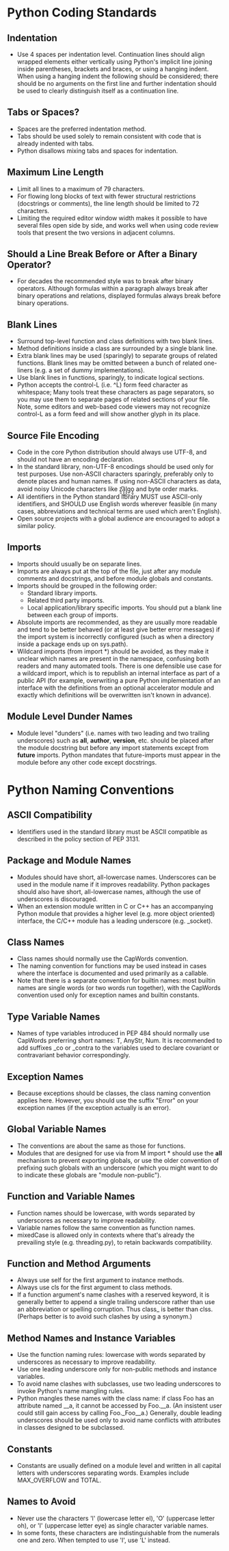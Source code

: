 # Python Coding Standards

## Indentation
- Use 4 spaces per indentation level.
    Continuation lines should align wrapped elements either vertically using Python's implicit line joining inside parentheses, brackets and braces, or using a hanging indent. When using a hanging indent the following should be considered; there should be no arguments on the first line and further indentation should be used to clearly distinguish itself as a continuation line.

## Tabs or Spaces?
- Spaces are the preferred indentation method.
- Tabs should be used solely to remain consistent with code that is already indented with tabs.
- Python disallows mixing tabs and spaces for indentation.

## Maximum Line Length
- Limit all lines to a maximum of 79 characters.
- For flowing long blocks of text with fewer structural restrictions (docstrings or comments), the line length should be limited to 72 characters.
- Limiting the required editor window width makes it possible to have several files open side by side, and works well when using code review tools that present the two versions in adjacent columns.

## Should a Line Break Before or After a Binary Operator?
- For decades the recommended style was to break after binary operators. Although formulas within a paragraph always break after binary operations and relations, displayed formulas always break before binary operations.

## Blank Lines
- Surround top-level function and class definitions with two    blank lines.
- Method definitions inside a class are surrounded by a single blank line.
- Extra blank lines may be used (sparingly) to separate groups of related functions. Blank lines may be omitted between a bunch of related one-liners (e.g. a set of dummy implementations).
- Use blank lines in functions, sparingly, to indicate logical sections.
- Python accepts the control-L (i.e. ^L) form feed character as whitespace; Many tools treat these characters as page separators, so you may use them to separate pages of related sections of your file. Note, some editors and web-based code viewers may not recognize control-L as a form feed and will show another glyph in its place.

## Source File Encoding
- Code in the core Python distribution should always use UTF-8, and should not have an encoding declaration.
- In the standard library, non-UTF-8 encodings should be used only for test purposes. Use non-ASCII characters sparingly, preferably only to denote places and human names. If using non-ASCII characters as data, avoid noisy Unicode characters like z̯̯͡a̧͎̺l̡͓̫g̹̲o̡̼̘ and byte order marks.
- All identifiers in the Python standard library MUST use ASCII-only identifiers, and SHOULD use English words wherever feasible (in many cases, abbreviations and technical terms are used which aren't English).
- Open source projects with a global audience are encouraged to adopt a similar policy.

## Imports
- Imports should usually be on separate lines.
- Imports are always put at the top of the file, just after any module comments and docstrings, and before module globals and constants.
- Imports should be grouped in the following order:
    - Standard library imports.
    - Related third party imports.
    - Local application/library specific imports.
    You should put a blank line between each group of imports.
- Absolute imports are recommended, as they are usually more readable and tend to be better behaved (or at least give better error messages) if the import system is incorrectly configured (such as when a directory inside a package ends up on sys.path).
- Wildcard imports (from <module> import *) should be avoided, as they make it unclear which names are present in the namespace, confusing both readers and many automated tools. There is one defensible use case for a wildcard import, which is to republish an internal interface as part of a public API (for example, overwriting a pure Python implementation of an interface with the definitions from an optional accelerator module and exactly which definitions will be overwritten isn't known in advance).

## Module Level Dunder Names
- Module level "dunders" (i.e. names with two leading and two trailing underscores) such as __all__, __author__, __version__, etc. should be placed after the module docstring but before any import statements except from __future__ imports. Python mandates that future-imports must appear in the module before any other code except docstrings.

# Python Naming Conventions

## ASCII Compatibility
- Identifiers used in the standard library must be ASCII compatible as described in the policy section of PEP 3131.

## Package and Module Names
- Modules should have short, all-lowercase names. Underscores can be used in the module name if it improves readability. Python packages should also have short, all-lowercase names, although the use of underscores is discouraged.
- When an extension module written in C or C++ has an accompanying Python module that provides a higher level (e.g. more object oriented) interface, the C/C++ module has a leading underscore (e.g. _socket).

## Class Names
- Class names should normally use the CapWords convention.
- The naming convention for functions may be used instead in cases where the interface is documented and used primarily as a callable.
- Note that there is a separate convention for builtin names: most builtin names are single words (or two words run together), with the CapWords convention used only for exception names and builtin constants.

## Type Variable Names
- Names of type variables introduced in PEP 484 should normally use CapWords preferring short names: T, AnyStr, Num. It is recommended to add suffixes _co or _contra to the variables used to declare covariant or contravariant behavior correspondingly.

## Exception Names
- Because exceptions should be classes, the class naming convention applies here. However, you should use the suffix "Error" on your exception names (if the exception actually is an error).

## Global Variable Names
- The conventions are about the same as those for functions.
- Modules that are designed for use via from M import * should use the __all__ mechanism to prevent exporting globals, or use the older convention of prefixing such globals with an underscore (which you might want to do to indicate these globals are "module non-public").

## Function and Variable Names
- Function names should be lowercase, with words separated by underscores as necessary to improve readability.
- Variable names follow the same convention as function names.
- mixedCase is allowed only in contexts where that's already the prevailing style (e.g. threading.py), to retain backwards compatibility.

## Function and Method Arguments
- Always use self for the first argument to instance methods.
- Always use cls for the first argument to class methods.
- If a function argument's name clashes with a reserved keyword, it is generally better to append a single trailing underscore rather than use an abbreviation or spelling corruption. Thus class_ is better than clss. (Perhaps better is to avoid such clashes by using a synonym.)

## Method Names and Instance Variables
- Use the function naming rules: lowercase with words separated by underscores as necessary to improve readability.
- Use one leading underscore only for non-public methods and instance variables.
- To avoid name clashes with subclasses, use two leading underscores to invoke Python's name mangling rules.
- Python mangles these names with the class name: if class Foo has an attribute named __a, it cannot be accessed by Foo.__a. (An insistent user could still gain access by calling Foo._Foo__a.) Generally, double leading underscores should be used only to avoid name conflicts with attributes in classes designed to be subclassed.

## Constants
- Constants are usually defined on a module level and written in all capital letters with underscores separating words. Examples include MAX_OVERFLOW and TOTAL.

## Names to Avoid
- Never use the characters 'l' (lowercase letter el), 'O' (uppercase letter oh), or 'I' (uppercase letter eye) as single character variable names.
- In some fonts, these characters are indistinguishable from the numerals one and zero. When tempted to use 'l', use 'L' instead. 



